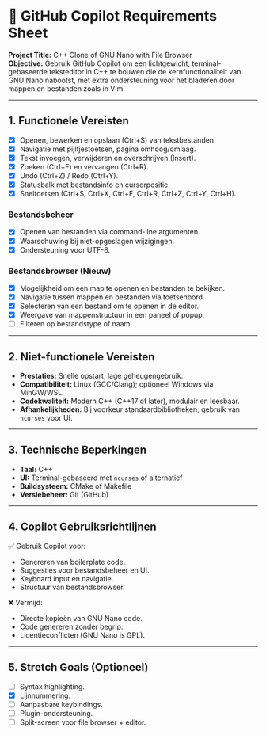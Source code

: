 
# 📝 GitHub Copilot Requirements Sheet

**Project Title:** C++ Clone of GNU Nano with File Browser  
**Objective:** Gebruik GitHub Copilot om een lichtgewicht, terminal-gebaseerde teksteditor in C++ te bouwen die de kernfunctionaliteit van GNU Nano nabootst, met extra ondersteuning voor het bladeren door mappen en bestanden zoals in Vim.

---

## 1. Functionele Vereisten

- [x] Openen, bewerken en opslaan (Ctrl+S) van tekstbestanden.
- [x] Navigatie met pijltjestoetsen, pagina omhoog/omlaag.
- [x] Tekst invoegen, verwijderen en overschrijven (Insert).
- [x] Zoeken (Ctrl+F) en vervangen (Ctrl+R).
- [x] Undo (Ctrl+Z) / Redo (Ctrl+Y).
- [x] Statusbalk met bestandsinfo en cursorpositie.
- [x] Sneltoetsen (Ctrl+S, Ctrl+X, Ctrl+F, Ctrl+R, Ctrl+Z, Ctrl+Y, Ctrl+H).

### Bestandsbeheer
- [x] Openen van bestanden via command-line argumenten.
- [x] Waarschuwing bij niet-opgeslagen wijzigingen.
- [x] Ondersteuning voor UTF-8.

### Bestandsbrowser (Nieuw)
- [x] Mogelijkheid om een map te openen en bestanden te bekijken.
- [x] Navigatie tussen mappen en bestanden via toetsenbord.
- [x] Selecteren van een bestand om te openen in de editor.
- [x] Weergave van mappenstructuur in een paneel of popup.
- [ ] Filteren op bestandstype of naam.

---

## 2. Niet-functionele Vereisten

- **Prestaties:** Snelle opstart, lage geheugengebruik.
- **Compatibiliteit:** Linux (GCC/Clang); optioneel Windows via MinGW/WSL.
- **Codekwaliteit:** Modern C++ (C++17 of later), modulair en leesbaar.
- **Afhankelijkheden:** Bij voorkeur standaardbibliotheken; gebruik van `ncurses` voor UI.

---

## 3. Technische Beperkingen

- **Taal:** C++
- **UI:** Terminal-gebaseerd met `ncurses` of alternatief
- **Buildsysteem:** CMake of Makefile
- **Versiebeheer:** Git (GitHub)

---

## 4. Copilot Gebruiksrichtlijnen

✅ Gebruik Copilot voor:
- Genereren van boilerplate code.
- Suggesties voor bestandsbeheer en UI.
- Keyboard input en navigatie.
- Structuur van bestandsbrowser.

❌ Vermijd:
- Directe kopieën van GNU Nano code.
- Code genereren zonder begrip.
- Licentieconflicten (GNU Nano is GPL).

---

## 5. Stretch Goals (Optioneel)

- [ ] Syntax highlighting.
- [x] Lijnnummering.
- [ ] Aanpasbare keybindings.
- [ ] Plugin-ondersteuning.
- [ ] Split-screen voor file browser + editor.
